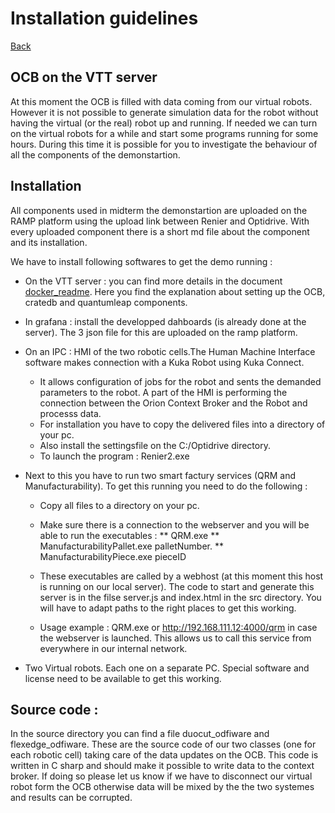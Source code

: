 # Installation guidelines

[Back](READ.md)

## OCB on the VTT server 
At this moment the OCB is filled with data coming from our virtual robots. However it is not possible to generate simulation data for the robot without having the virtual (or the real) robot up and running. 
If needed we can turn on the virtual robots for a while and start some programs running for some hours. During this time it is possible for you to investigate the behaviour of all the components of the demonstartion.

## Installation
All components used in midterm the demonstartion are uploaded on the RAMP platform using the upload link between Renier and Optidrive. With every uploaded component there is a short md file about the component and its installation.

We have to install following softwares to get the demo running :

- On the VTT server :  you can find more details in the document [docker_readme](https://github.com/ramp-eu/JS2SF/blob/master/docker/README.md). Here you find the explanation about setting up the OCB, cratedb and quantumleap components.

- In grafana : install the developped dahboards (is already done at the server). The 3 json file for this are uploaded on the ramp platform.

- On an IPC : HMI of the two robotic cells.The Human Machine Interface software makes connection with a Kuka Robot using Kuka Connect.
   * It allows configuration of jobs for the robot and sents the demanded parameters to the robot. A part of the HMI is performing the connection between the Orion Context Broker and the Robot and processs data.
   * For installation you have to copy the delivered files into a directory of your pc.
   * Also install the settingsfile on the C:/Optidrive directory.
   * To launch the program : Renier2.exe 

- Next to this you have to run two smart factury services (QRM and Manufacturability). To get this running you need to do the following :
  * Copy all files to a directory on your pc. 
  * Make sure there is a connection to the webserver and you will be able to run the executables :
      ** QRM.exe
      ** ManufacturabilityPallet.exe palletNumber.
      ** ManufacturabilityPiece.exe pieceID
      
  * These executables are called by a webhost (at this moment this host is running on our local server). The code to start and generate this server is in the filse server.js and index.html in the src directory. You will have to adapt paths to the right places to get this working.

  * Usage example : QRM.exe or http://192.168.111.12:4000/qrm in case the webserver is launched. This allows us to call this service from everywhere in our internal network.


- Two Virtual robots. Each one on a separate PC. Special software and license need to be available to get this working.

## Source code : 
In the source directory you can find a file duocut_odfiware and flexedge_odfiware. These are the source code of our two classes (one for each robotic cell) taking care of the data updates on the OCB. This code is written in C sharp and should make it possible to write data to the context broker. If doing so please let us know if we have to disconnect our virtual robot form the OCB otherwise data will be mixed by the the two systemes and results can be corrupted.

